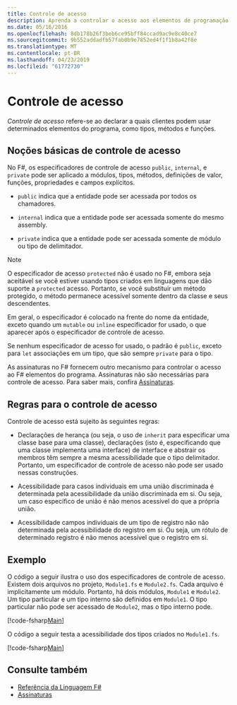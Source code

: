 ```yaml
---
title: Controle de acesso
description: Aprenda a controlar o acesso aos elementos de programação, como tipos, métodos e funções, no F# linguagem de programação.
ms.date: 05/16/2016
ms.openlocfilehash: 8db178b26f3beb6ce95bff84ccad9ac9e8c40ce7
ms.sourcegitcommit: 9b552addadfb57fab0b9e7852ed4f1f1b8a42f8e
ms.translationtype: MT
ms.contentlocale: pt-BR
ms.lasthandoff: 04/23/2019
ms.locfileid: "61772730"
---
```

# <a name="access-control"></a>Controle de acesso

*Controle de acesso* refere-se ao declarar a quais clientes podem usar determinados elementos do programa, como tipos, métodos e funções.

## <a name="basics-of-access-control"></a>Noções básicas de controle de acesso

No F#, os especificadores de controle de acesso `public`, `internal`, e `private` pode ser aplicado a módulos, tipos, métodos, definições de valor, funções, propriedades e campos explícitos.

- `public` indica que a entidade pode ser acessada por todos os chamadores.

- `internal` indica que a entidade pode ser acessada somente do mesmo assembly.

- `private` indica que a entidade pode ser acessada somente de módulo ou tipo de delimitador.

> [!NOTE]
> O especificador de acesso `protected` não é usado no F#, embora seja aceitável se você estiver usando tipos criados em linguagens que dão suporte a `protected` acesso. Portanto, se você substituir um método protegido, o método permanece acessível somente dentro da classe e seus descendentes.

Em geral, o especificador é colocado na frente do nome da entidade, exceto quando um `mutable` ou `inline` especificador for usado, o que aparecer após o especificador de controle de acesso.

Se nenhum especificador de acesso for usado, o padrão é `public`, exceto para `let` associações em um tipo, que são sempre `private` para o tipo.

As assinaturas no F# fornecem outro mecanismo para controlar o acesso ao F# elementos do programa. Assinaturas não são necessárias para controle de acesso. Para saber mais, confira [Assinaturas](signatures.md).

## <a name="rules-for-access-control"></a>Regras para o controle de acesso

Controle de acesso está sujeito às seguintes regras:

- Declarações de herança (ou seja, o uso de `inherit` para especificar uma classe base para uma classe), declarações (isto é, especificando que uma classe implementa uma interface) de interface e abstrair os membros têm sempre a mesma acessibilidade que o tipo delimitador. Portanto, um especificador de controle de acesso não pode ser usado nessas construções.

- Acessibilidade para casos individuais em uma união discriminada é determinada pela acessibilidade da união discriminada em si. Ou seja, um caso específico de união é não menos acessível do que a própria união.

- Acessibilidade campos individuais de um tipo de registro não não determinada pela acessibilidade do registro em si. Ou seja, um rótulo de determinado registro é não menos acessível que o registro em si.

## <a name="example"></a>Exemplo

O código a seguir ilustra o uso dos especificadores de controle de acesso. Existem dois arquivos no projeto, `Module1.fs` e `Module2.fs`. Cada arquivo é implicitamente um módulo. Portanto, há dois módulos, `Module1` e `Module2`. Um tipo particular e um tipo interno são definidos em `Module1`. O tipo particular não pode ser acessado de `Module2`, mas o tipo interno pode.

[!code-fsharp[Main](../../../samples/snippets/fsharp/access-control/snippet1.fs)]

O código a seguir testa a acessibilidade dos tipos criados no `Module1.fs`.

[!code-fsharp[Main](../../../samples/snippets/fsharp/access-control/snippet2.fs)]

## <a name="see-also"></a>Consulte também

- [Referência da Linguagem F#](index.md)
- [Assinaturas](signatures.md)